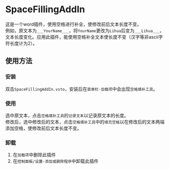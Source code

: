 # SpaceFillingAddIn
这是一个word插件，使用空格进行补全，使修改前后文本长度不变。  
例如，原文本为`___YourName___`，将`YourName`更改为`Lihua`后变为`___Lihua___`，文本长度变化。应用此插件，能使用空格补全文本使长度不变（汉字等非ascii字符长度计为2）。  

## 使用方法
### 安装
双击`SpaceFillingAddIn.vsto`，安装后在`菜单栏-加载项`中会出现`空格填补工具`。  
### 使用
选中原文本，点击`空格填补工具`的`记录文本`以记录原文本的长度。  
修改后，选中修改后的文本，点击`空格填补工具`中的`填充空格`以在修改后的文本两端添加空格，使修改前后文本长度不变。
### 卸载
1. 在`加载项`中删除此插件
2. 在`控制面板/设置-添加或删除程序`中卸载此插件
